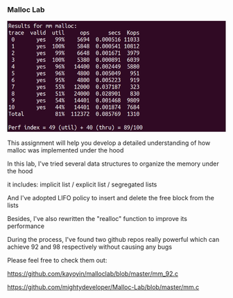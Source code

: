 ### Malloc Lab

![Image text](https://github.com/Xikai-Yang/cmu15213/blob/master/img/malloc_performance.png)

This assignment will help you develop a detailed understanding of how malloc was implemented under the hood

In this lab, I've tried several data structures to organize the memory under the hood

it includes: implicit list / explicit list / segregated lists

And I've adopted LIFO policy to insert and delete the free block from the lists

Besides, I've also rewritten the "realloc" function to improve its performance

During the process, I've found two github repos really powerful which can achieve 92 and 98 respectively without causing any bugs

Please feel free to check them out:

https://github.com/kayoyin/malloclab/blob/master/mm_92.c

https://github.com/mightydeveloper/Malloc-Lab/blob/master/mm.c

